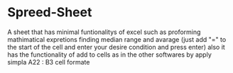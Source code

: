 # Spreed-Sheet
 A sheet that has minimal funtionalitys of excel such as proforming mathimatical expretions finding median range and avarage (just add "=" to the start of the cell and enter your desire condition and press enter) also it has the functionality of add to cells as in the other softwares by apply simpla A22 : B3 cell formate 
